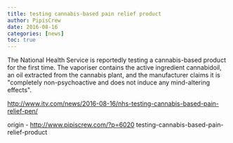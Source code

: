 ```yaml
---
title: testing cannabis-based pain relief product
author: PipisCrew
date: 2016-08-16
categories: [news]
toc: true
---
```


The National Health Service is reportedly testing a cannabis-based product for the first time.
The vaporiser contains the active ingredient cannabidoil, an oil extracted from the cannabis plant, and the manufacturer claims it is "completely non-psychoactive and does not induce any mind-altering effects".

http://www.itv.com/news/2016-08-16/nhs-testing-cannabis-based-pain-relief-pen/

origin - http://www.pipiscrew.com/?p=6020 testing-cannabis-based-pain-relief-product